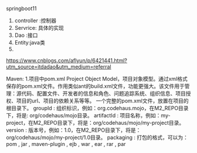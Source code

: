 springboot11
1. controller :控制器
2. Servrice: 具体的实现
3. Dao :接口
4. Entity:java类
5. 


https://www.cnblogs.com/aflyun/p/6421441.html?utm_source=itdadao&utm_medium=referral

Maven:
1.项目中pom.xml
Project Object Model，项目对象模型。通过xml格式保存的pom.xml文件。作用类似ant的build.xml文件，功能更强大。该文件用于管理：源代码、配置文件、开发者的信息和角色、问题追踪系统、组织信息、项目授权、项目的url、项目的依赖关系等等。
一个完整的pom.xml文件，放置在项目的根目录下。
groupId : 组织标识，例如：org.codehaus.mojo，在M2_REPO目录下，将是: org/codehaus/mojo目录。
artifactId : 项目名称，例如：my-project，在M2_REPO目录下，将是：org/codehaus/mojo/my-project目录。
version : 版本号，例如：1.0，在M2_REPO目录下，将是：org/codehaus/mojo/my-project/1.0目录。
packaging : 打包的格式，可以为：pom , jar , maven-plugin , ejb , war , ear , rar , par



